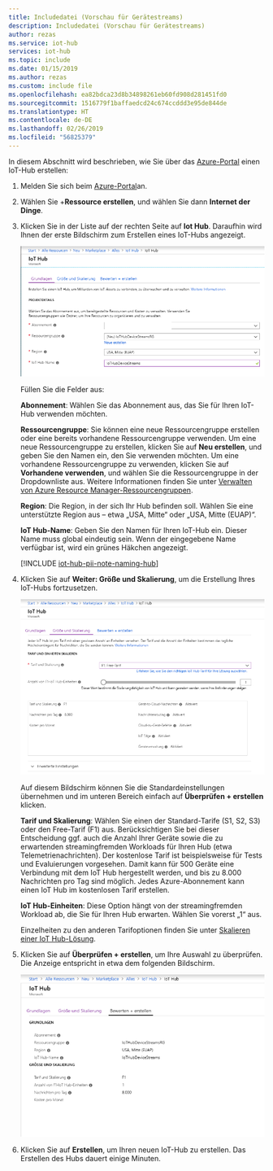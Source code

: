 ```yaml
---
title: Includedatei (Vorschau für Gerätestreams)
description: Includedatei (Vorschau für Gerätestreams)
author: rezas
ms.service: iot-hub
services: iot-hub
ms.topic: include
ms.date: 01/15/2019
ms.author: rezas
ms.custom: include file
ms.openlocfilehash: ea82bdca23d8b34898261eb60fd908d281451fd0
ms.sourcegitcommit: 1516779f1baffaedcd24c674ccddd3e95de844de
ms.translationtype: HT
ms.contentlocale: de-DE
ms.lasthandoff: 02/26/2019
ms.locfileid: "56825379"
---
```

In diesem Abschnitt wird beschrieben, wie Sie über das [Azure-Portal](https://portal.azure.com) einen IoT-Hub erstellen:

1. Melden Sie sich beim [Azure-Portal](https://portal.azure.com)an. 

2. Wählen Sie +**Ressource erstellen**, und wählen Sie dann **Internet der Dinge**.

3. Klicken Sie in der Liste auf der rechten Seite auf **Iot Hub**. Daraufhin wird Ihnen der erste Bildschirm zum Erstellen eines IoT-Hubs angezeigt.

   ![Screenshot: Erstellen eines Hubs im Azure-Portal](./media/iot-hub-include-create-hub-device-streams/iot-hub-creation-1.png)

   Füllen Sie die Felder aus:

   **Abonnement**: Wählen Sie das Abonnement aus, das Sie für Ihren IoT-Hub verwenden möchten.

   **Ressourcengruppe**: Sie können eine neue Ressourcengruppe erstellen oder eine bereits vorhandene Ressourcengruppe verwenden. Um eine neue Ressourcengruppe zu erstellen, klicken Sie auf **Neu erstellen**, und geben Sie den Namen ein, den Sie verwenden möchten. Um eine vorhandene Ressourcengruppe zu verwenden, klicken Sie auf **Vorhandene verwenden**, und wählen Sie die Ressourcengruppe in der Dropdownliste aus. Weitere Informationen finden Sie unter [Verwalten von Azure Resource Manager-Ressourcengruppen](../articles/azure-resource-manager/manage-resource-groups-portal.md).

   **Region**: Die Region, in der sich Ihr Hub befinden soll. Wählen Sie eine unterstützte Region aus – etwa „USA, Mitte“ oder „USA, Mitte (EUAP)“.

   **IoT Hub-Name**: Geben Sie den Namen für Ihren IoT-Hub ein. Dieser Name muss global eindeutig sein. Wenn der eingegebene Name verfügbar ist, wird ein grünes Häkchen angezeigt.

   [!INCLUDE [iot-hub-pii-note-naming-hub](iot-hub-pii-note-naming-hub.md)]

4. Klicken Sie auf **Weiter: Größe und Skalierung**, um die Erstellung Ihres IoT-Hubs fortzusetzen.

   ![Screenshot mit der Einstellung für Größe und Skalierung für einen neuen IoT-Hub über das Azure-Portal](./media/iot-hub-include-create-hub-device-streams/iot-hub-creation-2-free.png)


   Auf diesem Bildschirm können Sie die Standardeinstellungen übernehmen und im unteren Bereich einfach auf **Überprüfen + erstellen** klicken. 

   **Tarif und Skalierung**: Wählen Sie einen der Standard-Tarife (S1, S2, S3) oder den Free-Tarif (F1) aus. Berücksichtigen Sie bei dieser Entscheidung ggf. auch die Anzahl Ihrer Geräte sowie die zu erwartenden streamingfremden Workloads für Ihren Hub (etwa Telemetrienachrichten). Der kostenlose Tarif ist beispielsweise für Tests und Evaluierungen vorgesehen. Damit kann für 500 Geräte eine Verbindung mit dem IoT Hub hergestellt werden, und bis zu 8.000 Nachrichten pro Tag sind möglich. Jedes Azure-Abonnement kann einen IoT Hub im kostenlosen Tarif erstellen. 

   **IoT Hub-Einheiten**: Diese Option hängt von der streamingfremden Workload ab, die Sie für Ihren Hub erwarten. Wählen Sie vorerst „1“ aus.

   Einzelheiten zu den anderen Tarifoptionen finden Sie unter [Skalieren einer IoT Hub-Lösung](../articles/iot-hub/iot-hub-scaling.md).

5. Klicken Sie auf **Überprüfen + erstellen**, um Ihre Auswahl zu überprüfen. Die Anzeige entspricht in etwa dem folgenden Bildschirm.

   ![Screenshot zur Überprüfung von Informationen bei der Erstellung des neuen IoT-Hubs](./media/iot-hub-include-create-hub-device-streams/iot-hub-creation-3-free.png)

6. Klicken Sie auf **Erstellen**, um Ihren neuen IoT-Hub zu erstellen. Das Erstellen des Hubs dauert einige Minuten.

